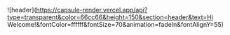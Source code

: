 ![header](https://capsule-render.vercel.app/api?type=transparent&color=66cc66&height=150&section=header&text=Hi Welcome!&fontColor=ffffff&fontSize=70&animation=fadeIn&fontAlignY=55)
